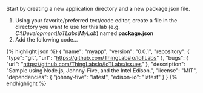 Start by creating a new application directory and a new package.json file.

1. Using your favorite/preferred text/code editor, create a file in the directory you want to use for this lab (e.g. _C:\Development\IoTLabs\MyLab_) named __package.json__
2. Add the following code...

  {% highlight json %}
  {
    "name": "myapp",
    "version": "0.0.1",
    "repository": {
      "type": "git",
      "url": "https://github.com/ThingLabsIo/IoTLabs"
    },
    "bugs": {
      "url": "https://github.com/ThingLabsIo/IoTLabs/issues"
    },
    "description": "Sample using Node.js, Johnny-Five, and the Intel Edison.",
    "license": "MIT",
    "dependencies": {
      "johnny-five": "latest",
      "edison-io": "latest"
    }
  }
  {% endhighlight %}